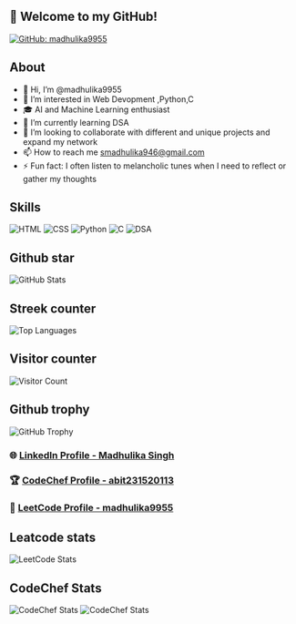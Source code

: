 
## 🚀 **Welcome to my GitHub!**

[![GitHub: madhulika9955](https://img.shields.io/badge/GitHub-madhulika9955-blue?style=for-the-badge&logo=github)](https://github.com/madhulika9955)



## **About**
- 👋 Hi, I’m @madhulika9955
- 👀 I’m interested in Web Devopment ,Python,C
- 🎓 AI and Machine Learning enthusiast
- 🌱 I’m currently learning DSA
- 💞️ I’m looking to collaborate with different and unique projects and expand my network 
- 📫 How to reach me smadhulika946@gmail.com
- ⚡ Fun fact: I often listen to melancholic tunes when I need to reflect or gather my thoughts

## **Skills**

![HTML](https://img.shields.io/badge/HTML-Intermediate-orange)
![CSS](https://img.shields.io/badge/CSS-Intermediate-blue)
![Python](https://img.shields.io/badge/Python-Advanced-green)
![C](https://img.shields.io/badge/C-Intermediate-darkgreen)
![DSA](https://img.shields.io/badge/DSA-Beginner-yellow)

## **Github star**
![GitHub Stats](https://github-readme-stats.vercel.app/api?username=MadhulikaSingh&show_icons=true&theme=radical)

## **Streek counter**
![Top Languages](https://github-readme-stats.vercel.app/api/top-langs/?username=madhulika9955&layout=compact&theme=radical)

## **Visitor counter**
![Visitor Count](https://komarev.com/ghpvc/?username=madhulika9955&color=blue)

## **Github trophy**
![GitHub Trophy](https://github-profile-trophy.vercel.app/?username=madhulika9955&theme=onedark)



### 🌐 [LinkedIn Profile - Madhulika Singh](https://www.linkedin.com/in/madhulika-singh-a34b9a28b/)
### 🏆 [CodeChef Profile - abit231520113](https://www.codechef.com/users/abit231520113)
### 🧩 [LeetCode Profile - madhulika9955](https://leetcode.com/madhulika9955)

## **Leatcode stats**
![LeetCode Stats](https://leetcode-stats.vercel.app/api?username=madhulika9955)

## CodeChef Stats
![CodeChef Stats](https://codechef-stats.herokuapp.com/api?username=abit231520113)
![CodeChef Stats](https://codechef-stats.vercel.app/api?username=abit231520113)




<!---
madhulika9955/madhulika9955 is a ✨ special ✨ repository because its `README.md` (this file) appears on your GitHub profile.
You can click the Preview link to take a look at your changes.
--->
